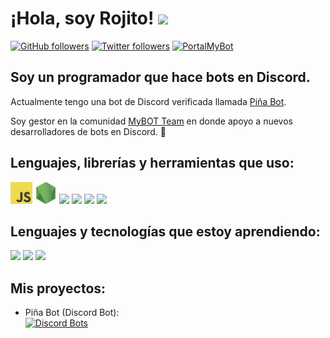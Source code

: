 # ¡Hola, soy Rojito! <img src="https://media.giphy.com/media/hvRJCLFzcasrR4ia7z/giphy.gif" width="25px">
[![GitHub followers](https://img.shields.io/github/followers/MrRojito-Dev?label=Follow&style=social)](https://github.com/MrRojito-Dev)
[![Twitter followers](https://img.shields.io/twitter/follow/MrRojito_?label=Follow&style=social)](https://twitter.com/MrRojito_)
[![PortalMyBot](https://img.shields.io/badge/Follow-MyBOT%20Team-blue?style=social)](https://mybo.me/rojito)

## Soy un programador que hace bots en Discord.
Actualmente tengo una bot de Discord verificada llamada [Piña Bot](https://top.gg/bot/744386070552117278).

Soy gestor en la comunidad [MyBOT Team](https://discord.gg/g6ssSmK) en donde apoyo a nuevos desarrolladores de bots en Discord. 🎈

## Lenguajes, librerías y herramientas que uso:
<code><img height="35" src="https://raw.githubusercontent.com/github/explore/80688e429a7d4ef2fca1e82350fe8e3517d3494d/topics/javascript/javascript.png"></code>
<code><img height="35" src="https://raw.githubusercontent.com/github/explore/80688e429a7d4ef2fca1e82350fe8e3517d3494d/topics/nodejs/nodejs.png"></code>
<code><img height="35" src="https://blog.almin.dev/static/media/logo.1787600a.png"></code>
<code><img height="35" src="https://img.icons8.com/color/480/mongodb.png"></code>
<code><img height="35" src="https://cdn.worldvectorlogo.com/logos/npm-2.svg"></code>
<code><img height="35" src="https://cdn.worldvectorlogo.com/logos/git-icon.svg"></code>

## Lenguajes y tecnologías que estoy aprendiendo:
<code><img height="35" src="https://image.flaticon.com/icons/png/512/1216/1216733.png"></code>
<code><img height="35" src="http://monarchtechnologiesinc.com/assets/images/icons/technologies/logo-css3.png"></code>
<code><img height="35" src="https://jesuswisord.github.io/cd7bb6bec60f6799aa174b4e07b92ea4.png"></code>

## Mis proyectos:
* Piña Bot (Discord Bot): <br>
[![Discord Bots](https://top.gg/api/widget/744386070552117278.svg)](https://top.gg/bot/744386070552117278)
